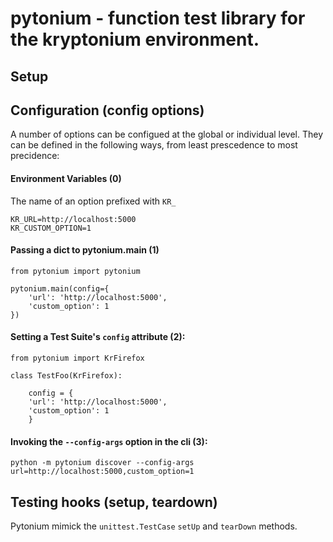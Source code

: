 # pytonium - function test library for the kryptonium environment.

## Setup

## Configuration (config options)

A number of options can be configued at the global or individual level. They can be defined in the following ways, from least prescedence to most precidence:

#### Environment Variables (0)

The name of an option prefixed with `KR_`

```shell
KR_URL=http://localhost:5000
KR_CUSTOM_OPTION=1
```

#### Passing a dict to pytonium.main (1)

```python3
from pytonium import pytonium

pytonium.main(config={
    'url': 'http://localhost:5000',
    'custom_option': 1
})
```

#### Setting a Test Suite's `config` attribute (2):

```python3
from pytonium import KrFirefox

class TestFoo(KrFirefox):
    
    config = {
    'url': 'http://localhost:5000',
    'custom_option': 1
    }

```

#### Invoking the  `--config-args` option in the cli (3):

```shell
python -m pytonium discover --config-args url=http://localhost:5000,custom_option=1
```

#### 

## Testing hooks (setup, teardown)

Pytonium mimick the `unittest.TestCase` `setUp` and `tearDown` methods.